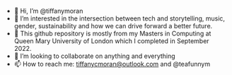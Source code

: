 - 👋 Hi, I’m @tiffanymoran
- 👀 I’m interested in the intersection between tech and storytelling, music, gender, sustainability and how we can drive forward a better future.
- 🌱 This github repository is mostly from my Masters in Computing at Queen Mary University of London which I completed in September 2022.
- 💞️ I’m looking to collaborate on anything and everything
- 📫 How to reach me: tiffanycmoran@outlook.com and @teafunnym

<!---
tiffanymoran/tiffanymoran is a ✨ special ✨ repository because its `README.md` (this file) appears on your GitHub profile.
You can click the Preview link to take a look at your changes.
--->
